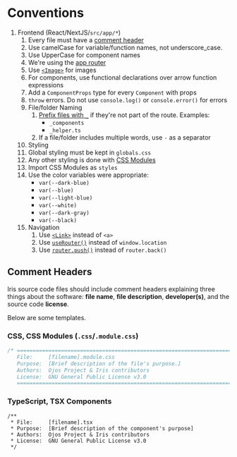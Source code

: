 # Conventions

1. Frontend (React/NextJS/`src/app/*`)
   1. Every file must have a [comment header](#comment-headers)
   2. Use camelCase for variable/function names, not underscore_case.
   3. Use UpperCase for component names
   4. We're using the [app router](https://nextjs.org/docs/14/app/building-your-application/routing#the-app-router)
   5. Use [`<Image>`](https://nextjs.org/docs/14/app/api-reference/components/image) for images
   6. For components, use functional declarations over arrow function expressions
   7. Add a `ComponentProps` type for every `Component` with props
   8. `throw` errors. Do not use `console.log()` or `console.error()` for errors
   9. File/folder Naming
      1. [Prefix files with `_`](https://nextjs.org/docs/14/app/building-your-application/routing/colocation#private-folders) if they're not part of the route. Examples:
         * `_components`
         * `_helper.ts`
      2. If a file/folder includes multiple words, use `-` as a separator
   10. Styling
      1. Global styling must be kept in `globals.css`
      2. Any other styling is done with [CSS Modules](https://nextjs.org/docs/14/app/building-your-application/styling/css-modules)
      3. Import CSS Modules as `styles`
      4. Use the color variables were appropriate:
         * `var(--dark-blue)`
         * `var(--blue)`
         * `var(--light-blue)`
         * `var(--white)`
         * `var(--dark-gray)`
         * `var(--black)`
   11. Navigation
       1. Use [`<Link>`](https://nextjs.org/docs/14/app/building-your-application/routing/linking-and-navigating#link-component) instead of `<a>`
       2. Use [`useRouter()`](https://nextjs.org/docs/14/app/building-your-application/routing/linking-and-navigating#userouter-hook) instead of `window.location`
       3. Use [`router.push()`](https://nextjs.org/docs/14/app/api-reference/functions/use-router) instead of `router.back()`

## Comment Headers

Iris source code files should include comment headers explaining three things
about the software: **file name**, **file description**, **developer(s)**, and
the source code **license**.

Below are some templates.

### CSS, CSS Modules (`.css`/`.module.css`)

```css
/* ==========================================================================
   File:     [filename].module.css
   Purpose:  [Brief description of the file's purpose.]
   Authors:  Ojos Project & Iris contributors
   License:  GNU General Public License v3.0
   ========================================================================== */
```

### TypeScript, TSX Components

```tsx
/**
 * File:     [filename].tsx
 * Purpose:  [Brief description of the component's purpose]
 * Authors:  Ojos Project & Iris contributors
 * License:  GNU General Public License v3.0
 */
```
